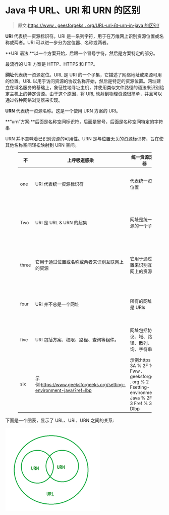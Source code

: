 # Java 中 URL、URI 和 URN 的区别

> 原文:[https://www . geesforgeks . org/URL-uri-和-urn-in-java 的区别/](https://www.geeksforgeeks.org/difference-between-url-uri-and-urn-in-java/)

**URI** 代表统一资源标识符。URI 是一系列字符，用于在万维网上识别资源位置或名称或两者。URI 可以进一步分为定位器、名称或两者。

**URI 语法:**以一个方案开始，后跟一个冒号字符，然后是方案特定的部分。

最流行的 URI 方案是 HTTP、HTTPS 和 FTP。

**网址**代表统一资源定位。URL 是 URI 的一个子集，它描述了网络地址或来源可用的位置。URL 以用于访问资源的协议名称开始，然后是特定的资源位置。网址建立在域名服务的基础上，象征性地寻址主机，并使用类似文件路径的语法来识别给定主机上的特定资源。由于这个原因，将 URL 映射到物理资源很简单，并且可以通过各种网络浏览器来实现。

**URN** 代表统一资源名称。这是一个使用 URN 方案的 URI。

**“urn”方案:**后面是名称空间标识符，后面是冒号，后面是名称空间特定的字符串

URN 并不意味着已识别资源的可用性。URN 是与位置无关的资源标识符，旨在使其他名称空间轻松映射到 URN 空间。

<figure class="table">

| 不 | 上呼吸道感染 | 统一资源定位器 | 缸 |
| --- | --- | --- | --- |
| one | URI 代表统一资源标识符 | 代表统一资源位置 | URN 代表统一资源名 |
| Two | URI 是 URL & URN 的超集 | 网址是统一资源的一个子集 | URN 是统一资源的一个子集。 |
| three | 它用于通过位置或名称或两者来识别互联网上的资源 | 它用于通过位置来识别互联网上的资源 | 它通过名称唯一地标识资源 |
| four | URI 并不总是一个网址 | 所有的网址都是 URIs | 所有骨灰盒都是 URIs 的 |
| five | URI 包括方案、权限、路径、查询等组件。 | 网址包括协议、域、路径、散列、查询、字符串等 | URN 不包括任何组件 |
| six | 示例:https://www.geeksforgeeks.org/setting-environment-java/?ref=lbp | 示例:https % 3A % 2F % 2 Fww . geeksforgeks . org % 2 Fsetting-environment-Java % 2F % 3 Fref % 3 Dlbp | 示例:在 java 中设置环境 |

</figure>

下面是一个图表，显示了 URL、URI、URN 之间的关系:

![](img/0b887738ff29fbbf4064ef09e4a56ae8.png)